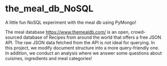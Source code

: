 # the_meal_db_NoSQL
A little fun NoSQL experiment with the meal db using PyMongo!

The meal database https://www.themealdb.com/ is an open, crowd-sourced database of Recipes from around the world that offers a free JSON API. The raw JSON data fetched from the API is not ideal for querying. In this project, we modify document structure into a more query-friendly one. In addition, we conduct an analysis where we answer some questions about cuisines, ingredients and meal categories!
